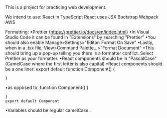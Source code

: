 This is a project for practicing web development.

We intend to use:
React in TypeScript
React uses JSX
Bootstrap
Webpack
AWS

Formatting:
•Prettier (https://prettier.io/docs/en/index.html)
•In Visual Studio Code it can be found in "Extensions" by searching "Prettier"
•You should also enable Manage>Settings>"Editor: Format On Save"
•Lastly, when in a .tsx file, View>Command Palette...>"Format Document"
•This should bring up a pop-up telling you there is a formatter conflict. Select Prettier as your formatter.
•React components should be in "PascalCase" (CamelCase where the first letter is also capital)
•React components should be a one liner:
export default function Component() {

    }

•as opposed to:
function Component() {

    }
    export default Component

•Variables should be regular camelCase.
